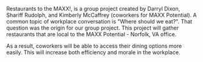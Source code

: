 Restaurants to the MAXX!, is a group project created by Darryl Dixon, Shariff Rudolph, and Kimberly McCaffrey (coworkers for MAXX Potential).  A common topic of workplace conversation is "Where should we eat?".  That question was the origin for our group project.  This project will gather restaurants that are local to the MAXX Potential - Norfolk, VA office.  



As a result, coworkers will be able to access their dining options more easily. This will increase both efficiency and morale in the workplace. 

